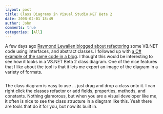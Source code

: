 ```yaml
---
layout: post
title: Class Diagrams in Visual Studio.NET Beta 2
date: 2008-02-01 18:49
author: John
comments: true
categories: [All]
---
```

<P>A few days ago <A href="/blogs/raymond.lewallen/archive/2005/04/26/62457.aspx">Raymond Lewallen blogged about refactoring</A> some VB.NET code using interfaces, and abstract classes. I followed up with <A href="/blogs/john.papa/archive/2005/04/26/62501.aspx">a C# example of the same code in a blog</A>. I thought this would be interesting to see how it looks in a VS.NET Beta 2 class diagram. One of the nice features that I like about the tool is that it lets me export an image of the diagram in a variety of formats. </P> <P><IMG alt="" src="/photos/jpapa/images/62566/original.aspx" border=0 style="border-style:none;"></P> <P>The class diagram is easy to use … just drag and drop a class onto it. I can right click the classes refactor or add fields, properties, methods, and constants. Nothing glamorous, but when you are a visual developer like me, it often is nice to see the class structure in a diagram like this. Yeah there are tools that do it for you, but now its built in.</P>


